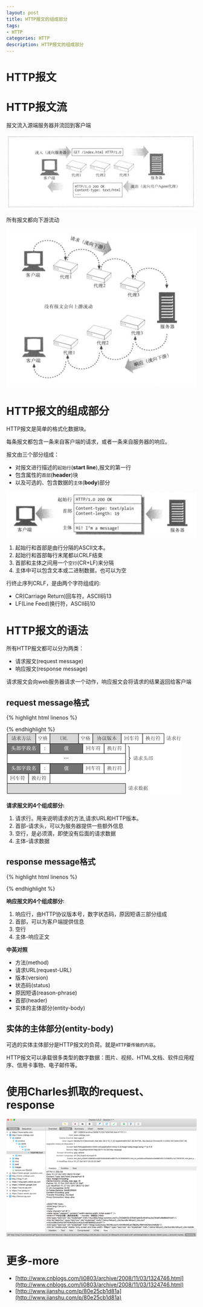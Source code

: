```yaml
---
layout: post
title: HTTP报文的组成部分
tags:
- HTTP
categories: HTTP
description: HTTP报文的组成部分
---
```


# HTTP报文

# HTTP报文流

报文流入源端服务器并流回到客户端

<div class="rd">
    <img src="/assets/images/2017/10-11-12/10-25-3.png" alt="">
</div>

所有报文都向下游流动

<div class="rd">
    <img src="/assets/images/2017/10-11-12/10-25-4.png" alt="">
</div>

#  HTTP报文的组成部分

 HTTP报文是简单的格式化数据块。

 每条报文都包含一条来自客户端的请求，或者一条来自服务器的响应。

 报文由三个部分组成：

 - 对报文进行描述的`起始行`(**start line**),报文的第一行  
 - 包含属性的`首部`(**header**)块  
 - 以及可选的、包含数据的`主体`(**body**)部分  

 <div class="rd">
    <img src="/assets/images/2017/10-11-12/10-25-5.png" alt="">
</div>


1. 起始行和首部是由行分隔的ASCII文本。  
2. 起始行和首部每行末尾都以CRLF结束  
3. 首部和主体之间用一个`空行`(CR+LF)来分隔  
4. 主体中可以包含文本或二进制数据，也可以为空


行终止序列CRLF，是由两个字符组成的:

- CR(Carriage Return)回车符，ASCII码13
- LF(Line Feed)换行符，ASCII码10


# HTTP报文的语法

所有HTTP报文都可以分为两类：

- 请求报文(request message)  
- 响应报文(response message)

请求报文会向web服务器请求一个动作，响应报文会将请求的结果返回给客户端



## request message格式

{% highlight html linenos %}
<method> <request-URL> <version>
<headers>

<entity-body>
{% endhighlight %}

<div class="rd">
    <img src="/assets/images/2017/10-11-12/10-25-7.png" alt="">
</div>

**请求报文的4个组成部分:**

1. 请求行。用来说明请求的方法,请求URL和HTTP版本。  
2. 首部-请求头，可以为服务器提供一些额外信息  
3. 空行，是必须滴，即使没有后面的请求数据  
4. 主体-请求数据  

## response message格式

{% highlight html linenos %}
<version> <status> <reason-phrase>
<headers>

<entity-body>
{% endhighlight %}

**响应报文的4个组成部分:**

1. 响应行，由HTTP协议版本号，数字状态码，原因短语三部分组成  
2. 首部，可以为客户端提供信息  
3. 空行  
4. 主体-响应正文  

**中英对照**

- 方法(method)  
- 请求URL(request-URL)  
- 版本(version)  
- 状态码(status)  
- 原因短语(reason-phrase)  
- 首部(header)  
- 实体的主体部分(entity-body)  


## 实体的主体部分(entity-body) 

可选的实体主体部分是HTTP报文的负荷。就是`HTTP要传输的内容`。

HTTP报文可以承载很多类型的数字数据：图片、视频、HTML文档、软件应用程序、信用卡事物、电子邮件等。

# 使用Charles抓取的request、response

<div class="rd">
    <img src="/assets/images/2017/10-11-12/10-25-6.png" alt="">
</div>


# 更多-more
- [http://www.cnblogs.com/li0803/archive/2008/11/03/1324746.html](http://www.cnblogs.com/li0803/archive/2008/11/03/1324746.html)
- [http://www.jianshu.com/p/80e25cb1d81a](http://www.jianshu.com/p/80e25cb1d81a)